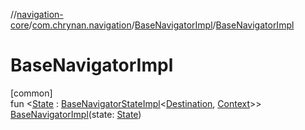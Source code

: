 //[navigation-core](../../../index.md)/[com.chrynan.navigation](../index.md)/[BaseNavigatorImpl](index.md)/[BaseNavigatorImpl](-base-navigator-impl.md)

# BaseNavigatorImpl

[common]\
fun &lt;[State](index.md) : [BaseNavigatorStateImpl](../-base-navigator-state-impl/index.md)&lt;[Destination](index.md), [Context](index.md)&gt;&gt; [BaseNavigatorImpl](-base-navigator-impl.md)(state: [State](index.md))
